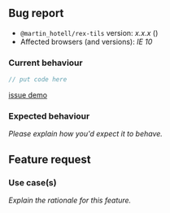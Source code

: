 <!-- -------------------------------------------------- -->
<!--  Delete this section if this is a feature request. -->
<!-- -------------------------------------------------- -->

## Bug report

- `@martin_hotell/rex-tils` version: _x.x.x_ (<!-- (run `npm list @martin_hotell/rex-tils` from a terminal/cmd prompt): -->)
- Affected browsers (and versions): _IE 10_

### Current behaviour

<!-- Please explain the problem you're having -->

```ts
// put code here
```

<!-- Having a real demo that demonstrates your issue  -->

[issue demo](https://codesandbox.io/)

### Expected behaviour

_Please explain how you'd expect it to behave._

<!-- -------------------------------------------- -->
<!-- Delete this section if this is a bug report. -->
<!-- -------------------------------------------- -->

## Feature request

### Use case(s)

_Explain the rationale for this feature._
